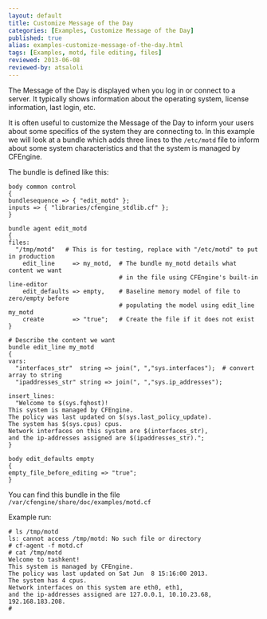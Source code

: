 ```yaml
---
layout: default
title: Customize Message of the Day
categories: [Examples, Customize Message of the Day]
published: true
alias: examples-customize-message-of-the-day.html
tags: [Examples, motd, file editing, files]
reviewed: 2013-06-08
reviewed-by: atsaloli
---
```


The Message of the Day is displayed when you log in or connect to a server. It typically shows information about the operating system, license information, last login, etc.

It is often useful to customize the Message of the Day to inform your users about some specifics of the system they are connecting to. In this example we will look at a bundle which adds three lines to the `/etc/motd` file to inform about some system characteristics and that the system is managed by CFEngine.

The bundle is defined like this:

```cf3
body common control
{
bundlesequence => { "edit_motd" };
inputs => { "libraries/cfengine_stdlib.cf" };
}

bundle agent edit_motd
{
files:
  "/tmp/motd"   # This is for testing, replace with "/etc/motd" to put in production
    edit_line     => my_motd,  # The bundle my_motd details what content we want
                               # in the file using CFEngine's built-in line-editor
    edit_defaults => empty,    # Baseline memory model of file to zero/empty before 
                               # populating the model using edit_line my_motd 
    create        => "true";   # Create the file if it does not exist
}

# Describe the content we want
bundle edit_line my_motd
{
vars:
  "interfaces_str"  string => join(", ","sys.interfaces");  # convert array to string
  "ipaddresses_str" string => join(", ","sys.ip_addresses"); 

insert_lines:
  "Welcome to $(sys.fqhost)!
This system is managed by CFEngine.
The policy was last updated on $(sys.last_policy_update).
The system has $(sys.cpus) cpus.
Network interfaces on this system are $(interfaces_str),
and the ip-addresses assigned are $(ipaddresses_str).";
}

body edit_defaults empty
{
empty_file_before_editing => "true";
} 
```

You can find this bundle in the file `/var/cfengine/share/doc/examples/motd.cf`

Example run:

```
# ls /tmp/motd
ls: cannot access /tmp/motd: No such file or directory
# cf-agent -f motd.cf
# cat /tmp/motd
Welcome to tashkent!
This system is managed by CFEngine.
The policy was last updated on Sat Jun  8 15:16:00 2013.
The system has 4 cpus.
Network interfaces on this system are eth0, eth1,
and the ip-addresses assigned are 127.0.0.1, 10.10.23.68, 192.168.183.208.
# 
```

